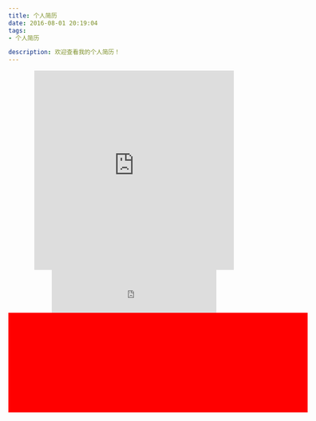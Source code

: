 ```yaml
---
title: 个人简历
date: 2016-08-01 20:19:04
tags: 
- 个人简历

description: 欢迎查看我的个人简历！
---
```

<center> <iframe name="iframe_canvas" src="http://tushuo.baidu.com/p.php?p=dta8m8s5bvxwgsg48" scrolling="no" frameborder="0" width="400" height="400"></iframe> </center>


<center> <iframe frameborder="no" border="0" marginwidth="0" marginheight="0" width=330 height=86 src="http://music.163.com/outchain/player?type=2&id=28947001&auto=1&height=66"></iframe> </center>

<center>
<div style="width: 600px;height: 200px;background-color: red"></div>
</center>




